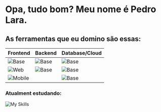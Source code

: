 # Opa, tudo bom? Meu nome é Pedro Lara.

## As ferramentas que eu domino são essas:
| Frontend | Backend | Database/Cloud |
|----------|---------|-----------|
|![Base](https://skillicons.dev/icons?i=linux,github&perline=3)        |![Base](https://skillicons.dev/icons?i=nodejs,express)   |![Base](https://skillicons.dev/icons?i=sqlite,postgres)   |
|![Web](https://skillicons.dev/icons?i=typescript,react,nextjs)                     |![Base](https://skillicons.dev/icons?i=python,go)           |  ![Base](https://skillicons.dev/icons?i=heroku,netlify)  |   
|![Mobile](https://skillicons.dev/icons?i=flutter)                             |                                                         |  ![Base](https://skillicons.dev/icons?i=firebase) |
  
  
### Atualment estudando:
![My Skills](https://skillicons.dev/icons?i=java,docker,electron,jest,gcp,redux,mongodb,aws)

